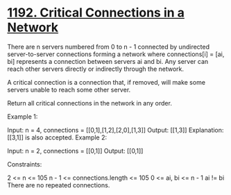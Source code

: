 # [1192. Critical Connections in a Network](https://leetcode.com/problems/critical-connections-in-a-network/)

There are n servers numbered from 0 to n - 1 connected by undirected server-to-server connections forming a network where connections[i] = [ai, bi] represents a connection between servers ai and bi. Any server can reach other servers directly or indirectly through the network.

A critical connection is a connection that, if removed, will make some servers unable to reach some other server.

Return all critical connections in the network in any order.

Example 1:

Input: n = 4, connections = [[0,1],[1,2],[2,0],[1,3]]
Output: [[1,3]]
Explanation: [[3,1]] is also accepted.
Example 2:

Input: n = 2, connections = [[0,1]]
Output: [[0,1]]

Constraints:

2 <= n <= 105
n - 1 <= connections.length <= 105
0 <= ai, bi <= n - 1
ai != bi
There are no repeated connections.
